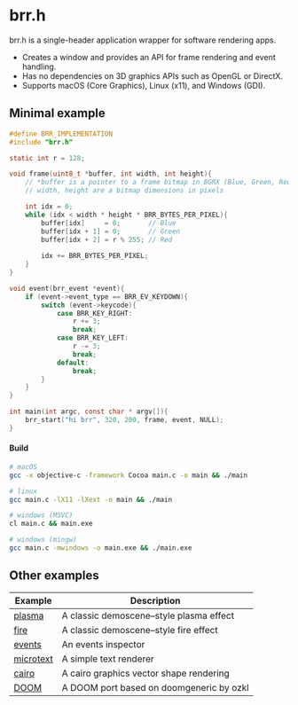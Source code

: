 # brr.h

brr.h is a single-header application wrapper for software rendering apps. 
* Creates a window and provides an API for frame rendering and event handling.
* Has no dependencies on 3D graphics APIs such as OpenGL or DirectX.
* Supports macOS (Core Graphics), Linux (x11), and Windows (GDI). 


## Minimal example

```c
#define BRR_IMPLEMENTATION
#include "brr.h"

static int r = 128;

void frame(uint8_t *buffer, int width, int height){
    // *buffer is a pointer to a frame bitmap in BGRX (Blue, Green, Red, _), 8 bits per color.
    // width, height are a bitmap dimensions in pixels

    int idx = 0;
    while (idx < width * height * BRR_BYTES_PER_PIXEL){
        buffer[idx]     = 0;       // Blue
        buffer[idx + 1] = 0;       // Green
        buffer[idx + 2] = r % 255; // Red
        
        idx += BRR_BYTES_PER_PIXEL;
    }
}

void event(brr_event *event){
    if (event->event_type == BRR_EV_KEYDOWN){
        switch (event->keycode){
            case BRR_KEY_RIGHT:
                r += 3;
                break;
            case BRR_KEY_LEFT:
                r -= 3;
                break;
            default:
                break;
        }
    }
}

int main(int argc, const char * argv[]){
    brr_start("hi brr", 320, 200, frame, event, NULL);
}

```

#### Build 
```bash
# macOS
gcc -x objective-c -framework Cocoa main.c -o main && ./main

# linux
gcc main.c -lX11 -lXext -o main && ./main

# windows (MSVC)
cl main.c && main.exe

# windows (mingw)
gcc main.c -mwindows -o main.exe && ./main.exe
```


## Other examples
| Example | Description |
| --- | --- |
| [plasma](/examples/plasma/readme.md) | A classic demoscene–style plasma effect |
| [fire](/examples/fire/readme.md) | A classic demoscene–style fire effect |
| [events](/examples/events/readme.md) | An events inspector |
| [microtext](/examples/microtext/readme.md) | A simple text renderer |
| [cairo](/examples/cairo/readme.md) | A cairo graphics vector shape rendering |
| [DOOM](/examples/doom/readme.md) | A DOOM port based on doomgeneric by ozkl |
